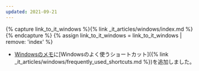 ```yaml
---
updated: 2021-09-21
---
```

{% capture link_to_it_windows %}{% link _it_articles/windows/index.md %}{% endcapture %}
{% assign link_to_it_windows = link_to_it_windows | remove: 'index' %}

- [Windowsのメモ]({{link_to_it_windows}})に[Windowsのよく使うショートカット]({% link _it_articles/windows/frequently_used_shortcuts.md %})を追加しました。
